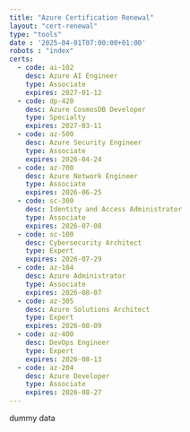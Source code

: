 ```yaml
---
title: "Azure Certification Renewal"
layout: "cert-renewal"
type: "tools"
date : '2025-04-01T07:00:00+01:00'
robots : "index"
certs:
  - code: ai-102
    desc: Azure AI Engineer
    type: Associate
    expires: 2027-01-12
  - code: dp-420
    desc: Azure CosmosDB Developer
    type: Specialty
    expires: 2027-03-11
  - code: az-500
    desc: Azure Security Engineer
    type: Associate
    expires: 2026-04-24
  - code: az-700
    desc: Azure Network Engineer
    type: Associate
    expires: 2026-06-25
  - code: sc-300
    desc: Identity and Access Administrator
    type: Associate
    expires: 2026-07-08
  - code: sc-100
    desc: Cybersecurity Architect
    type: Expert
    expires: 2026-07-29
  - code: az-104
    desc: Azure Administrator
    type: Associate
    expires: 2026-08-07
  - code: az-305
    desc: Azure Solutions Architect
    type: Expert
    expires: 2026-08-09
  - code: az-400
    desc: DevOps Engineer
    type: Expert
    expires: 2026-08-13
  - code: az-204
    desc: Azure Developer
    type: Associate
    expires: 2026-08-27
---
```


dummy data
